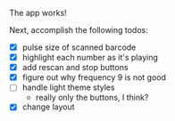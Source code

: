 The app works! 

Next, accomplish the following todos:

- [x] pulse size of scanned barcode
- [x] highlight each number as it's playing
- [x] add rescan and stop buttons
- [x] figure out why frequency 9 is not good
- [ ] handle light theme styles
  - really only the buttons, I think?
- [x] change layout
